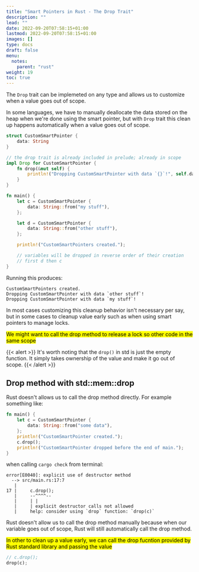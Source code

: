 ```yaml
---
title: "Smart Pointers in Rust - The Drop Trait"
description: ""
lead: ""
date: 2022-09-20T07:58:15+01:00
lastmod: 2022-09-20T07:58:15+01:00
images: []
type: docs
draft: false
menu: 
  notes:
    parent: "rust"
weight: 19
toc: true
---
```


The `Drop` trait can be implemeted on any type and allows us to customize when a value goes out of scope.

In some languages, we have to manually deallocate the data stored on the heap when we're done using the smart pointer, but with `Drop` trait this clean up happens automatically when a value goes out of scope.

```rust
struct CustomSmartPointer {
    data: String
}

// the drop trait is already included in prelude; already in scope
impl Drop for CustomSmartPointer {
    fn drop(&mut self) {
        println!("Dropping CustomSmartPointer with data `{}`!", self.data);
    }
}

fn main() {
    let c = CustomSmartPointer {
        data: String::from("my stuff"),
    };

    let d = CustomSmartPointer {
        data: String::from("other stuff"),
    };

    println!("CustomSmartPointers created.");

    // variables will be dropped in reverse order of their creation
    // first d then c
}
```

Running this produces:

```text
CustomSmartPointers created.
Dropping CustomSmartPointer with data `other stuff`!
Dropping CustomSmartPointer with data `my stuff`!
```

In most cases customizing this cleanup behavior isn't necessary per say, but in some cases to cleanup value early such as when using smart pointers to manage locks.

<mark class="y">We might want to call the drop method to release a lock so other code in the same scope</mark>

{{< alert >}}
It's worth noting that the `drop()` in std is just the empty function. It simply takes ownership of the value and make it go out of scope.
{{< /alert >}}

## Drop method with std::mem::drop
Rust doesn't allows us to call the drop method directly. For example something like:

```rust
fn main() {
    let c = CustomSmartPointer {
        data: String::from("some data"),
    };
    println!("CustomSmartPointer created.");
    c.drop();
    println!("CustomSmartPointer dropped before the end of main.");
}
```

when calling `cargo check` from terminal:

```text
error[E0040]: explicit use of destructor method
  --> src/main.rs:17:7
   |
17 |     c.drop();
   |     --^^^^--
   |     | |
   |     | explicit destructor calls not allowed
   |     help: consider using `drop` function: `drop(c)`
```

Rust doesn't allow us to call the drop method manually because when our variable goes out of scope, Rust will still automatically call the drop method.

<mark class="v">In other to clean up a value early, we can call the drop fucntion provided by Rust standard library and passing the value</mark>

```rust
// c.drop();
drop(c);
```
